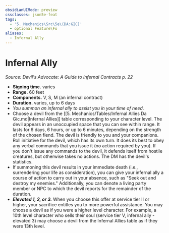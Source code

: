 ```yaml
---
obsidianUIMode: preview
cssclasses: json5e-feat
tags:
  - '5. Mechanics\Src\5e\(DA:GIC)'
  - optional Feature\Fo
aliases:
  - Infernal Ally
---
```

# Infernal Ally
*Source: Devil's Advocate: A Guide to Infernal Contracts p. 22*  

- **Signing time.** varies  
- **Range.** 60 feet  
- **Components.** V, S, M (an infernal contract)  
- **Duration.** varies, up to 6 days  
- *You summon an infernal ally to assist you in your time of need*.  
- Choose a devil from the [[5. Mechanics/Tables/Infernal Allies Da Gic.md\|Infernal Allies]] table corresponding to your character level. The devil appears in an unoccupied space that you can see within range. It lasts for 6 days, 6 hours, or up to 6 minutes, depending on the strength of the chosen fiend. The devil is friendly to you and your companions. Roll initiative for the devil, which has its own turn. It does its best to obey any verbal commands that you issue it (no action required by you). If you don't issue any commands to the devil, it defends itself from hostile creatures, but otherwise takes no actions. The DM has the devil's statistics.  
- If summoning this devil results in your immediate death (i.e., surrendering your life as consideration), you can give your infernal ally a course of action to carry out in your absence, such as "Seek out and destroy my enemies." Additionally, you can denote a living party member or NPC to which the devil reports for the remainder of the duration.  
- ***Elevated 1, 2, or 3.*** When you choose this offer at service tier II or higher, your sacrifice entitles you to more powerful assistance. You may choose a devil as if you were a higher level character. For example, a 10th level character who sells their soul (service tier V, infernal ally - elevated 3) may choose a devil from the Infernal Allies table as if they were 13th level.
